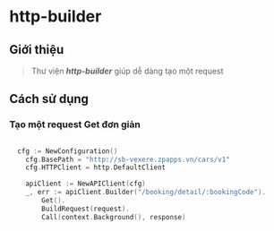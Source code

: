 # http-builder

## Giới thiệu
> Thư viện ***http-builder*** giúp dễ dàng tạo một request

## Cách sử dụng

### Tạo một request Get đơn giản

```go

  cfg := NewConfiguration()
	cfg.BasePath = "http://sb-vexere.zpapps.vn/cars/v1"
	cfg.HTTPClient = http.DefaultClient

	apiClient := NewAPIClient(cfg)
	_, err := apiClient.Builder("/booking/detail/:bookingCode").
		Get().
		BuildRequest(request).
		Call(context.Background(), response)

```
